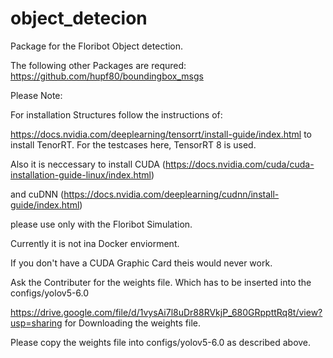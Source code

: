 # object_detecion


Package for the Floribot Object detection.


The following other Packages are requred: https://github.com/hupf80/boundingbox_msgs

Please Note:

For installation Structures follow the instructions of:

https://docs.nvidia.com/deeplearning/tensorrt/install-guide/index.html to install TenorRT. For the testcases here, TensorRT 8 is used.

Also it is neccessary to install CUDA (https://docs.nvidia.com/cuda/cuda-installation-guide-linux/index.html)

and cuDNN (https://docs.nvidia.com/deeplearning/cudnn/install-guide/index.html)


please use only with the Floribot Simulation.


Currently it is not ina Docker enviorment.

If you don't have a CUDA Graphic Card theis would never work.

Ask the Contributer for the weights file. Which has to be inserted into the configs/yolov5-6.0  

https://drive.google.com/file/d/1vysAi7l8uDr88RVkjP_680GRppttRq8t/view?usp=sharing  for Downloading the weights file.

Please copy the weights file into configs/yolov5-6.0 as described above.







